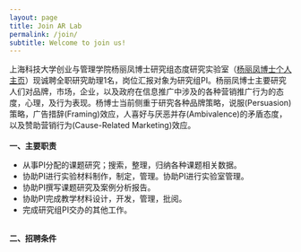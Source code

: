 ```yaml
---
layout: page
title: Join AR Lab
permalink: /join/
subtitle: Welcome to join us!
---
```


上海科技大学创业与管理学院杨丽凤博士研究组态度研究实验室（<a href="http://sem.shanghaitech.edu.cn/2018/0702/c3525a28655/page.htm">杨丽凤博士个人主页</a>）现诚聘全职研究助理1名，岗位汇报对象为研究组PI。杨丽凤博士主要研究人们对品牌，市场，企业，以及政府在信息推广中涉及的各种营销推广行为的态度，心理，及行为表现。杨博士当前侧重于研究各种品牌策略，说服(Persuasion)策略，广告措辞(Framing)效应，人喜好与厌恶并存(Ambivalence)的矛盾态度， 以及赞助营销行为(Cause-Related Marketing)效应。 
<br>
<br>
<b>一、主要职责</b>
* 从事PI分配的课题研究；搜索，整理，归纳各种课题相关数据。
* 协助PI进行实验材料制作，制定，管理。协助PI进行实验室管理。
* 协助PI撰写课题研究及案例分析报告。 
* 协助PI完成教学材料设计，开发，管理，批阅。
* 完成研究组PI交办的其他工作。
<br>
<b>二、招聘条件</b>
